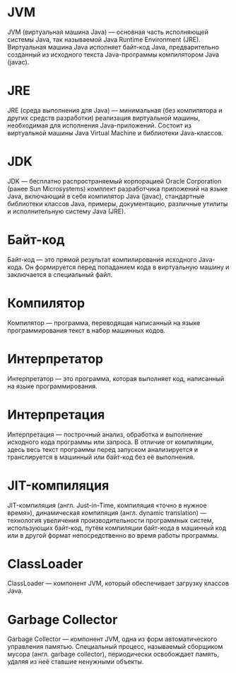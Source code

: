 # JVM
JVM (виртуальная машина Java) — основная часть исполняющей системы Java, так называемой Java Runtime Environment (JRE). Виртуальная машина Java исполняет байт-код Java, предварительно созданный из исходного текста Java-программы компилятором Java (javac).

# JRE
JRE (среда выполнения для Java) — минимальная (без компилятора и других средств разработки) реализация виртуальной машины, необходимая для исполнения Java-приложений. Состоит из виртуальной машины Java Virtual Machine и библиотеки Java-классов.

# JDK
JDK — бесплатно распространяемый корпорацией Oracle Corporation (ранее Sun Microsystems) комплект разработчика приложений на языке Java, включающий в себя компилятор Java (javac), стандартные библиотеки классов Java, примеры, документацию, различные утилиты и исполнительную систему Java (JRE).

# Байт-код
Байт-код — это прямой результат компилирования исходного Java-кода. Он формируется перед попаданием кода в виртуальную машину и заключается в специальный файл.

# Компилятор
Компилятор — программа, переводящая написанный на языке программирования текст в набор машинных кодов.

# Интерпретатор
Интерпретатор — это программа, которая выполняет код, написанный на языке программирования.

# Интерпретация
Интерпретация — построчный анализ, обработка и выполнение исходного кода программы или запроса. В отличие от компиляции, здесь весь текст программы перед запуском анализируется и транслируется в машинный или байт-код без её выполнения.

# JIT-компиляция
JIT-компиляция (англ. Just-in-Time, компиляция «точно в нужное время»), динамическая компиляция (англ. dynamic translation) — технология увеличения производительности программных систем, использующих байт-код, путём компиляции байт-кода в машинный код или в другой формат непосредственно во время работы программы.

# ClassLoader
ClassLoader — компонент JVM, который обеспечивает загрузку классов Java.

# Garbage Collector
Garbage Collector — компонент JVM, одна из форм автоматического управления памятью. Специальный процесс, называемый сборщиком мусора (англ. garbage collector), периодически освобождает память, удаляя из неё ставшие ненужными объекты.